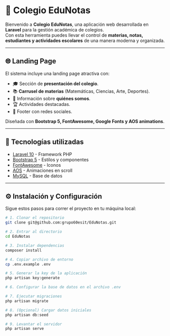# 📘 Colegio EduNotas

Bienvenido a **Colegio EduNotas**, una aplicación web desarrollada en **Laravel** para la gestión académica de colegios.  
Con esta herramienta puedes llevar el control de **materias, notas, estudiantes y actividades escolares** de una manera moderna y organizada.

---

## 🌐 Landing Page

El sistema incluye una landing page atractiva con:

- 🎓 Sección de **presentación del colegio**.  
- 📚 **Carrusel de materias** (Matemáticas, Ciencias, Arte, Deportes).  
- 🏫 Información sobre **quiénes somos**.  
- 🏆 Actividades destacadas.  
- 📲 Footer con redes sociales.  

Diseñada con **Bootstrap 5, FontAwesome, Google Fonts y AOS animations**.

---

## 🚀 Tecnologías utilizadas

- [Laravel 10](https://laravel.com/) - Framework PHP
- [Bootstrap 5](https://getbootstrap.com/) - Estilos y componentes
- [FontAwesome](https://fontawesome.com/) - Iconos
- [AOS](https://michalsnik.github.io/aos/) - Animaciones en scroll
- [MySQL](https://www.mysql.com/) - Base de datos

---

## ⚙️ Instalación y Configuración

Sigue estos pasos para correr el proyecto en tu máquina local:

```bash
# 1. Clonar el repositorio
git clone git@github.com:grupo60esit/EduNotas.git

# 2. Entrar al directorio
cd EduNotas

# 3. Instalar dependencias
composer install

# 4. Copiar archivo de entorno
cp .env.example .env

# 5. Generar la key de la aplicación
php artisan key:generate

# 6. Configurar la base de datos en el archivo .env

# 7. Ejecutar migraciones
php artisan migrate

# 8. (Opcional) Cargar datos iniciales
php artisan db:seed

# 9. Levantar el servidor
php artisan serve
